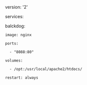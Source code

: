 version: '2'

services:

  balckdog:

    image: nginx

    ports:

      - "8088:80"

    volumes:

      - /opt:/usr/local/apache2/htdocs/

    restart: always
